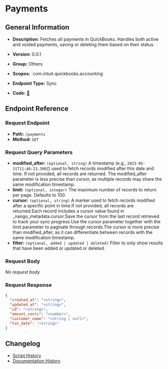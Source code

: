 # Payments

## General Information

- **Description:** Fetches all payments in QuickBooks. Handles both active and voided payments, saving or deleting them based on their status.

- **Version:** 0.0.1
- **Group:** Others
- **Scopes:** `com.intuit.quickbooks.accounting
- **Endpoint Type:** Sync
- **Code:** [🔗](https://github.com/NangoHQ/integration-templates/tree/main/integrations/quickbooks-sandbox/syncs/payments.ts)


## Endpoint Reference

### Request Endpoint

- **Path:** `/payments`
- **Method:** `GET`

### Request Query Parameters

- **modified_after:** `(optional, string)` A timestamp (e.g., `2023-05-31T11:46:13.390Z`) used to fetch records modified after this date and time. If not provided, all records are returned. The modified_after parameter is less precise than cursor, as multiple records may share the same modification timestamp.
- **limit:** `(optional, integer)` The maximum number of records to return per page. Defaults to 100.
- **cursor:** `(optional, string)` A marker used to fetch records modified after a specific point in time.If not provided, all records are returned.Each record includes a cursor value found in _nango_metadata.cursor.Save the cursor from the last record retrieved to track your sync progress.Use the cursor parameter together with the limit parameter to paginate through records.The cursor is more precise than modified_after, as it can differentiate between records with the same modification timestamp.
- **filter:** `(optional, added | updated | deleted)` Filter to only show results that have been added or updated or deleted.

### Request Body

_No request body_

### Request Response

```json
{
  "created_at": "<string>",
  "updated_at": "<string>",
  "id": "<string>",
  "amount_cents": "<number>",
  "customer_name": "<string | null>",
  "txn_date": "<string>"
}
```

## Changelog

- [Script History](https://github.com/NangoHQ/integration-templates/commits/main/integrations/quickbooks-sandbox/syncs/payments.ts)
- [Documentation History](https://github.com/NangoHQ/integration-templates/commits/main/integrations/quickbooks-sandbox/syncs/payments.md)

<!-- END  GENERATED CONTENT -->

